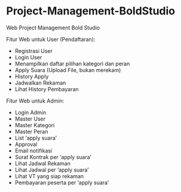 # Project-Management-BoldStudio
Web Project Management Bold Studio


Fitur Web untuk User (Pendaftaran):
- Registrasi User
- Login User
- Menampilkan daftar pilihan kategori dan peran
- Apply Suara (Upload File, bukan merekam)
- History Apply
- Jadwalkan Rekaman
- Lihat History Pembayaran

Fitur Web untuk Admin:
- Login Admin
- Master User
- Master Kategori
- Master Peran
- List ‘apply suara’
- Approval
- Email notifikasi
- Surat Kontrak per ‘apply suara’
- Lihat Jadwal Rekaman
- Lihat Jadwal per ‘apply suara’
- Lihat VT yang siap rekaman
- Pembayaran peserta per ‘apply suara’
